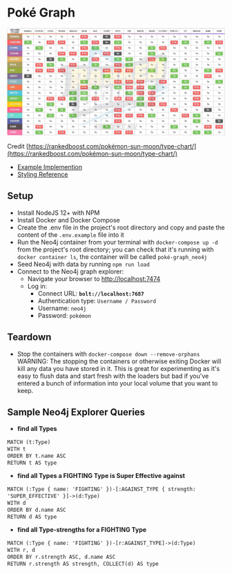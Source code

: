 # Poké Graph

![Type Chart](./assets/type-chart.bmp)

Credit [https://rankedboost.com/pokémon-sun-moon/type-chart/](https://rankedboost.com/pokémon-sun-moon/type-chart/)

- [Example Implemention](https://neo4j.com/blog/pokégraph-gotta-graph-em-all/)
- [Styling Reference](http://guides.neo4j.com/browser.html)

## Setup

- Install NodeJS 12+ with NPM
- Install Docker and Docker Compose
- Create the .env file in the project's root directory and copy and paste the content of the `.env.example` file into it
- Run the Neo4j container from your terminal with `docker-compose up -d` from the project's root directory; you can check that it's running with `docker container ls`, the container will be called `poké-graph_neo4j`
- Seed Neo4j with data by running `npm run load`
- Connect to the Neo4j graph explorer:
  - Navigate your browser to [http://localhost:7474](http://localhost:7474)
  - Log in:
    - Connect URL: **`bolt://localhost:7687`**
    - Authentication type: `Username / Password`
    - Username: `neo4j`
    - Password: `pokémon`

## Teardown

- Stop the containers with `docker-compose down --remove-orphans` WARNING: The stopping the containers or otherwise exiting Docker will kill any data you have stored in it. This is great for experimenting as it's easy to flush data and start fresh with the loaders but bad if you've entered a bunch of information into your local volume that you want to keep.

## Sample Neo4j Explorer Queries

- **find all Types**

```Cypher
MATCH (t:Type)
WITH t
ORDER BY t.name ASC
RETURN t AS type
```

- **find all Types a FIGHTING Type is Super Effective against**

```Cypher
MATCH (:Type { name: 'FIGHTING' })-[:AGAINST_TYPE { strength: 'SUPER_EFFECTIVE' }]->(d:Type)
WITH d
ORDER BY d.name ASC
RETURN d AS type
```

- **find all Type-strengths for a FIGHTING Type**

```Cypher
MATCH (:Type { name: 'FIGHTING' })-[r:AGAINST_TYPE]->(d:Type)
WITH r, d
ORDER BY r.strength ASC, d.name ASC
RETURN r.strength AS strength, COLLECT(d) AS type
```
